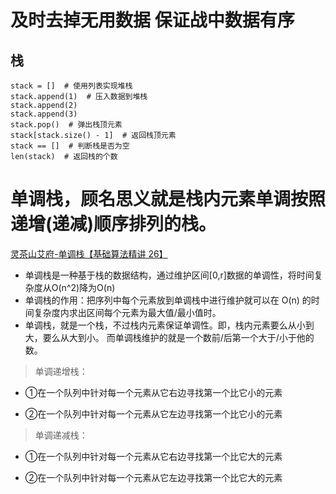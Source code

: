 # 及时去掉无用数据 保证战中数据有序

## 栈
```python3
stack = []  # 使用列表实现堆栈
stack.append(1)  # 压入数据到堆栈
stack.append(2)
stack.append(3)
stack.pop()  # 弹出栈顶元素
stack[stack.size() - 1]  # 返回栈顶元素
stack == []  # 判断栈是否为空
len(stack)  # 返回栈的个数
```



# 单调栈，顾名思义就是栈内元素单调按照递增(递减)顺序排列的栈。
[灵茶山艾府-单调栈【基础算法精讲 26】](https://www.bilibili.com/video/BV1VN411J7S7/?spm_id_from=333.788&vd_source=5c4d3e12d3512ed84532d27dcef8ab0d)

- 单调栈是一种基于栈的数据结构，通过维护区间[0,r]数据的单调性，将时间复杂度从O(n^2)降为O(n)
- 单调栈的作用：把序列中每个元素放到单调栈中进行维护就可以在 O(n) 的时间复杂度内求出区间每个元素为最大值/最小值时。
- 单调栈，就是一个栈，不过栈内元素保证单调性。即，栈内元素要么从小到大，要么从大到小。 而单调栈维护的就是一个数前/后第一个大于/小于他的数。

>单调递增栈：

- ①在一个队列中针对每一个元素从它右边寻找第一个比它小的元素

- ②在一个队列中针对每一个元素从它左边寻找第一个比它小的元素

> 单调递减栈：

- ①在一个队列中针对每一个元素从它右边寻找第一个比它大的元素

- ②在一个队列中针对每一个元素从它左边寻找第一个比它大的元素